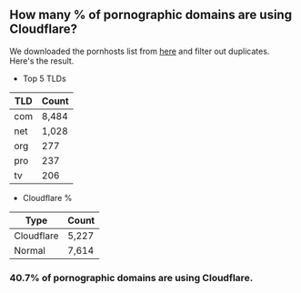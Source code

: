 ## How many % of pornographic domains are using Cloudflare?


We downloaded the pornhosts list from [here](https://mypdns.org/my-privacy-dns/porn-records) and filter out duplicates.
Here's the result.


[//]: # (start replacement)


- Top 5 TLDs

| TLD | Count |
| --- | --- |
| com | 8,484 |
| net | 1,028 |
| org | 277 |
| pro | 237 |
| tv | 206 |


- Cloudflare %

| Type | Count |
| --- | --- |
| Cloudflare | 5,227 |
| Normal | 7,614 |


### 40.7% of pornographic domains are using Cloudflare.